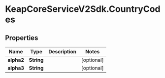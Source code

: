 # KeapCoreServiceV2Sdk.CountryCodes

## Properties

Name | Type | Description | Notes
------------ | ------------- | ------------- | -------------
**alpha2** | **String** |  | [optional] 
**alpha3** | **String** |  | [optional] 


